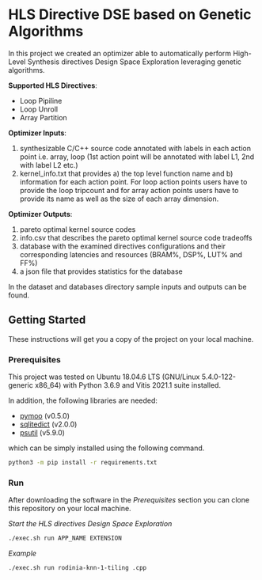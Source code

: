 # HLS Directive DSE based on Genetic Algorithms

In this project we created an optimizer able to automatically perform High-Level Synthesis directives Design Space Exploration leveraging genetic algorithms. 

**Supported HLS Directives**:
* Loop Pipiline
* Loop Unroll
* Array Partition

**Optimizer Inputs**:
1. synthesizable C/C++ source code annotated with labels in each action point i.e. array, loop (1st action point will be annotated with label L1, 2nd with label L2 etc.)
2. kernel_info.txt that provides a) the top level function name and b) information for each action point. For loop action points users have to provide the loop tripcount and for array action points users have to provide its name as well as the size of each array dimension.

**Optimizer Outputs**:
1. pareto optimal kernel source codes
2. info.csv that describes the pareto optimal kernel source code tradeoffs
3. database with the examined directives configurations and their corresponding latencies and resources (BRAM%, DSP%, LUT% and FF%)
4. a json file that provides statistics for the database

In the dataset and databases directory sample inputs and outputs can be found.

## Getting Started

These instructions will get you a copy of the project on your local machine.

### Prerequisites

This project was tested on Ubuntu 18.04.6 LTS (GNU/Linux 5.4.0-122-generic x86_64) with Python 3.6.9 and Vitis 2021.1 suite installed. 

In addition, the following libraries are needed:
* [pymoo](https://pypi.org/project/pymoo/) (v0.5.0)
* [sqlitedict](https://pypi.org/project/sqldict/) (v2.0.0)
* [psutil](https://pypi.org/project/psutil/) (v5.9.0)

which can be simply installed using the following command.

```bash
python3 -m pip install -r requirements.txt
```

### Run

After downloading the software in the *Prerequisites* section you can clone this repository on your local machine.

*Start the HLS directives Design Space Exploration*

```bash
./exec.sh run APP_NAME EXTENSION
```

*Example*

```bash
./exec.sh run rodinia-knn-1-tiling .cpp
```